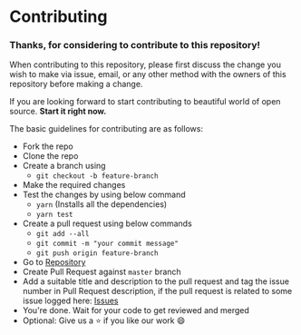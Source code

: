 # Contributing

### Thanks, for considering to contribute to this repository! 

When contributing to this repository, please first discuss the change you wish to make via issue,
email, or any other method with the owners of this repository before making a change. 

If you are looking forward to start contributing to beautiful world of open source.
**Start it right now.**

The basic guidelines for contributing are as follows:  
- Fork the repo
- Clone the repo
- Create a branch using 
  - `git checkout -b feature-branch`
- Make the required changes
- Test the changes by using below command
  - `yarn` (Installs all the dependencies)
  - `yarn test`
- Create a pull request using below commands
  - `git add --all`
  - `git commit -m "your commit message"`
  - `git push origin feature-branch`
- Go to [Repository](https://github.com/arshadkazmi42/chrome-cookie/)
- Create Pull Request against `master` branch
- Add a suitable title and description to the pull request and tag the issue number in Pull Request description, if the pull request is related to some issue logged here: [Issues](https://github.com/arshadkazmi42/chrome-cookie/issues)
- You're done. Wait for your code to get reviewed and merged
- Optional: Give us a :star: if you like our work :smile:
